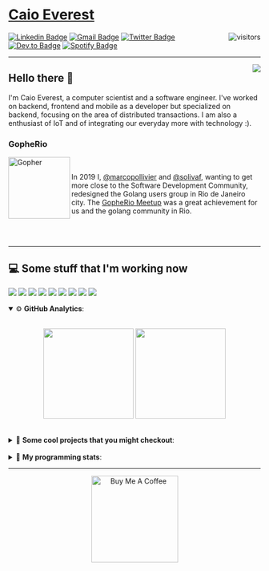 # [Caio Everest](https://caioeverest.dev)

<img align="right" src="https://visitor-badge.glitch.me/badge?page_id=caioeverest.caioeverest" alt="visitors">

[![Linkedin Badge](https://img.shields.io/badge/-LinkedIn-blue?style=flat-square&logo=Linkedin&logoColor=white&link=https://www.linkedin.com/in/caioeverest/)](https://www.linkedin.com/in/caioeverest/)
[![Gmail Badge](https://img.shields.io/badge/-Gmail-c14438?style=flat-square&logo=Gmail&logoColor=white&link=mailto:mollivier.dev@gmail.com)](mailto:caioeverest.b@gmail.com/)
[![Twitter Badge](https://img.shields.io/badge/-Twitter-1DA1F2?style=flat-square&logo=Twitter&logoColor=white&link=https://twitter.com/caioeverest)](https://twitter.com/caioeverest)
[![Dev.to Badge](https://img.shields.io/badge/-Dev.to-363D44?style=flat-square&logo=Dev.to&logoColor=white&link=https://dev.to/caioeverest)](https://dev.to/caioeverest)
[![Spotify Badge](https://img.shields.io/badge/-Spotify-1ED760?style=flat-square&amp;labelColor=fff&amp;logo=Spotify&link=https://open.spotify.com/user/caio.everest)](https://open.spotify.com/user/caio.everest)

---
<img align="right" src="https://media3.giphy.com/media/Nx0rz3jtxtEre/200.gif"/>

## Hello there 🖖

<p>
    I'm Caio Everest, a computer scientist and a software engineer. I've worked on backend, frontend and mobile as a developer
    but specialized on backend, focusing on the area of distributed transactions. I am also a enthusiast of IoT and of integrating
    our everyday more with technology :).
</p>

### GopheRio

<img align="left" src="https://i.imgur.com/zmxMolD.png" alt="Gopher" width="123em">

<br>
<p>
    In 2019 I, <a href="https://github.com/marcopollivier">@marcopollivier</a> and <a href="https://github.com/solivaf">
    @solivaf</a>, wanting to get more close to the Software Development
    Community, redesigned the Golang users group in Rio de Janeiro city. The <a href="https://www.meetup.com/GopheRio">
    GopheRio Meetup</a> was a great achievement for us and the golang community in Rio.
</p>
<br><br>

---

## 💻 Some stuff that I'm working now

<a href=""><img src="https://img.shields.io/badge/-Go-00ADD8?style=flat-square&logo=go&logoColor=white"></a>
<a href=""><img src="https://img.shields.io/badge/-Rust-4f4f4f?style=flat-square&logo=rust&logoColor=white"></a>
<a href=""><img src="https://img.shields.io/badge/-Python-F7C400?style=flat-square&logo=python&logoColor=white"></a>
<a href=""><img src="https://img.shields.io/badge/-Ruby-980D02?style=flat-square&logo=ruby&logoColor=white"></a>
<a href=""><img src="http://img.shields.io/badge/-Java-007396?style=flat-square&logo=java&logoColor=white"></a>
<a href=""><img src="http://img.shields.io/badge/-Kotlin-7B6BDA?style=flat-square&logo=kotlin&logoColor=white"></a>
<a href=""><img src="http://img.shields.io/badge/-JavaScript-F7DF1E?style=flat-square&logo=JavaScript&logoColor=white"></a>
<a href=""><img src="http://img.shields.io/badge/-Terraform-623CE4?style=flat-square&logo=Terraform&logoColor=white"></a>
<a href=""><img src="http://img.shields.io/badge/-Ansible-171615?style=flat-square&logo=Ansible&logoColor=white"></a>

<details open>
    <summary>⚙ <b>GitHub Analytics</b>: </summary>
    <br>
    <p align="center">
        <img height="180em" src="https://github-readme-stats-eight-theta.vercel.app/api?username=caioeverest&show_icons=true&theme=tokyonight&include_all_commits=true&count_private=true"/>
        <img height="180em" src="https://github-readme-stats-eight-theta.vercel.app/api/top-langs/?username=caioeverest&layout=compact&langs_count=8&theme=tokyonight&include_all_commits=true&count_private=true"/>
    </p>
</details>

<br>

<details>
    <summary>🔨 <b>Some cool projects that you might checkout</b>: </summary>
    <div style="margin-left:3em">
        <li>🌠 <a href="https://github.com/caioeverest/supernova">Supernova</a> - Script that builds a development environment on linux machines</li>
        <li>⚙ <a href="https://github.com/caioeverest/gocfg">Gocfg</a> - A golang library that loads config structs from files with environment interpolation</li>
    </div>
</details>

<br>


<details>
 <summary>🤖 <b>My programming stats</b>: </summary>
<br>
<!--START_SECTION:waka-->
![Code Time](http://img.shields.io/badge/Code%20Time-2%2C909%20hrs%2028%20mins-blue)

**🐱 My GitHub Data** 

> 📦 80.4 kB Used in GitHub's Storage 
 > 
> 🏆 447 Contributions in the Year 2024
 > 
> 🚫 Not Opted to Hire
 > 
> 📜 42 Public Repositories 
 > 
> 🔑 7 Private Repositories 
 > 
**I'm an Early 🐤** 

```text
🌞 Morning                225 commits         █████░░░░░░░░░░░░░░░░░░░░   18.92 % 
🌆 Daytime                409 commits         █████████░░░░░░░░░░░░░░░░   34.40 % 
🌃 Evening                244 commits         █████░░░░░░░░░░░░░░░░░░░░   20.52 % 
🌙 Night                  311 commits         ███████░░░░░░░░░░░░░░░░░░   26.16 % 
```
📅 **I'm Most Productive on Wednesday** 

```text
Monday                   101 commits         ██░░░░░░░░░░░░░░░░░░░░░░░   08.49 % 
Tuesday                  230 commits         █████░░░░░░░░░░░░░░░░░░░░   19.34 % 
Wednesday                295 commits         ██████░░░░░░░░░░░░░░░░░░░   24.81 % 
Thursday                 97 commits          ██░░░░░░░░░░░░░░░░░░░░░░░   08.16 % 
Friday                   157 commits         ███░░░░░░░░░░░░░░░░░░░░░░   13.20 % 
Saturday                 142 commits         ███░░░░░░░░░░░░░░░░░░░░░░   11.94 % 
Sunday                   167 commits         ████░░░░░░░░░░░░░░░░░░░░░   14.05 % 
```


📊 **This Week I Spent My Time On** 

```text
💬 Programming Languages: 
Go                       9 hrs 28 mins       ███████████████░░░░░░░░░░   58.13 % 
YAML                     2 hrs 50 mins       ████░░░░░░░░░░░░░░░░░░░░░   17.37 % 
Python                   1 hr                ██░░░░░░░░░░░░░░░░░░░░░░░   06.21 % 
Protocol Buffer          34 mins             █░░░░░░░░░░░░░░░░░░░░░░░░   03.57 % 
Markdown                 24 mins             █░░░░░░░░░░░░░░░░░░░░░░░░   02.54 % 

🔥 Editors: 
Cursor                   11 hrs 11 mins      █████████████████░░░░░░░░   68.63 % 
Neovim                   5 hrs 7 mins        ████████░░░░░░░░░░░░░░░░░   31.37 % 

💻 Operating System: 
WSL                      16 hrs 11 mins      █████████████████████████   99.21 % 
Windows                  7 mins              ░░░░░░░░░░░░░░░░░░░░░░░░░   00.74 % 
Mac                      0 secs              ░░░░░░░░░░░░░░░░░░░░░░░░░   00.05 % 
```

**I Mostly Code in Go** 

```text
Go                       23 repos            █████████░░░░░░░░░░░░░░░░   36.51 % 
Shell                    4 repos             ██░░░░░░░░░░░░░░░░░░░░░░░   06.35 % 
TypeScript               2 repos             █░░░░░░░░░░░░░░░░░░░░░░░░   03.17 % 
Makefile                 2 repos             █░░░░░░░░░░░░░░░░░░░░░░░░   03.17 % 
Lua                      1 repo              ░░░░░░░░░░░░░░░░░░░░░░░░░   01.59 % 
```




 Last Updated on 02/11/2024 01:56:04 UTC
<!--END_SECTION:waka-->
</details>

---

<p align="center">
    <a href="https://www.buymeacoffee.com/caioeverest" target="_blank">
        <img src="https://az743702.vo.msecnd.net/cdn/kofi3.png?v=a" alt="Buy Me A Coffee" width="173em">
    </a>
</p>
